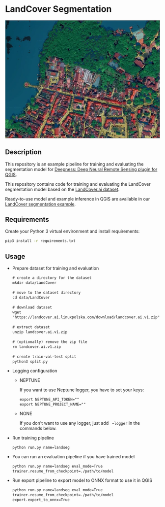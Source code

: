 # LandCover Segmentation

![seg](./example_landcover_output_map.webp)

## Description

This repository is an example pipeline for training and evaluating the segmentation model for [Deepness: Deep Neural Remote Sensing plugin for QGIS](https://qgis-plugin-deepness.readthedocs.io/en/latest/index.html).

This repository contains code for training and evaluating the LandCover segmentation model based on the [LandCover.ai dataset](https://landcover.ai.linuxpolska.com/).

Ready-to-use model and example inference in QGIS are available in our [LandCover segmentation example](https://qgis-plugin-deepness.readthedocs.io/en/latest/example/example_segmentation_landcover.html).

## Requirements

Create your Python 3 virtual environment and install requirements:

```bash
pip3 install -r requirements.txt
```


## Usage
  
* Prepare dataset for training and evaluation

  ```commandline
  # create a directory for the dataset
  mkdir data/LandCover

  # move to the dataset directory
  cd data/LandCover

  # download dataset
  wget "https://landcover.ai.linuxpolska.com/download/landcover.ai.v1.zip"
  
  # extract dataset
  unzip landcover.ai.v1.zip
  
  # (optionally) remove the zip file
  rm landcover.ai.v1.zip
  
  # create train-val-test split
  python3 split.py
  ```
  
* Logging configuration 

  * NEPTUNE

    If you want to use Neptune logger, you have to set your keys:

    ```commandline
    export NEPTUNE_API_TOKEN=""
    export NEPTUNE_PROJECT_NAME=""
    ```

  * NONE

    If you don't want to use any logger, just add ` ~logger` in the commands below.


* Run training pipeline
  ```commandline
  python run.py name=landseg
  ```
    
* You can run an evaluation pipeline if you have trained model
  ```commandline
  python run.py name=landseg eval_mode=True trainer.resume_from_checkpoint=./path/to/model
  ```

* Run export pipeline to export model to ONNX format to use it in QGIS
  ```commandline
  python run.py name=landseg eval_mode=True trainer.resume_from_checkpoint=./path/to/model export.export_to_onnx=True
  ```
